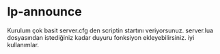 # lp-announce
Kurulum çok basit server.cfg den scriptin startını veriyorsunuz.
server.lua dosyasından istediğiniz kadar duyuru fonksiyon ekleyebilirsiniz. iyi kullanımlar.

